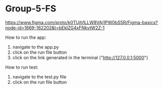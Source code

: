# Group-5-FS
 
https://www.figma.com/proto/k0TUjh1LLW8VAj1PW0bS5R/Figma-basics?node-id=1669-162202&t=bEkIZG4xFNkvtW2Z-1

How to run the app:
1. navigate to the app.py
2. click on the run file button
3. click on the link generated in the terminal ("http://127.0.0.1:5000")

How to run test:
1. navigate to the test.py file
2. click on the run file button

